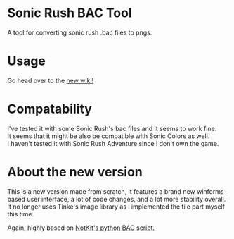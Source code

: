 # Sonic Rush BAC Tool
A tool for converting sonic rush .bac files to pngs.

# Usage
Go head over to the [new wiki!](https://github.com/chor64/Sonic-Rush-Bac-Tool/wiki)

# Compatability
I've tested it with some Sonic Rush's bac files and it seems to work fine.<br>
It seems that it might be also be compatible with Sonic Colors as well.<br>
I haven't tested it with Sonic Rush Adventure since i don't own the game.<br>

# About the new version
This is a new version made from scratch, it features a brand new winforms-based user interface, a lot of code changes, and a lot more stability overall.<br>
It no longer uses Tinke's image library as i implemented the tile part myself this time.

Again, highly based on [NotKit's python BAC script.](https://github.com/NotKit/sonic-rush-tools/blob/master/bac.py)
